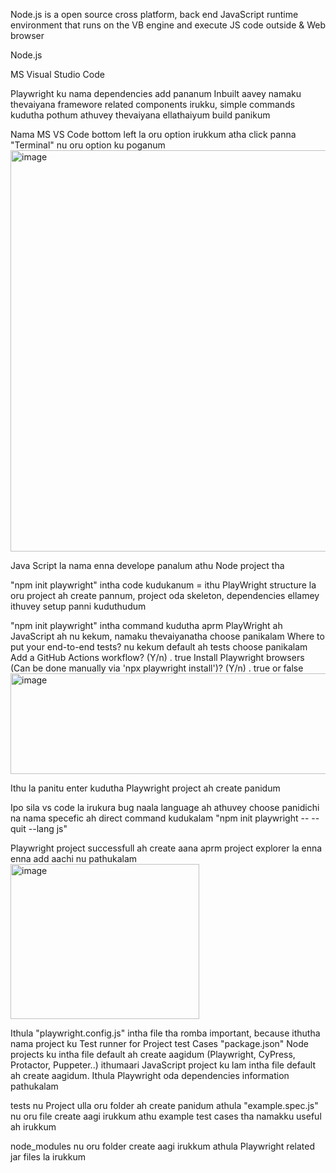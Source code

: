 Node.js is a open source cross platform, back end JavaScript runtime environment that runs on the VB engine and execute JS code outside & Web browser

Node.js

MS Visual Studio Code

Playwright ku nama dependencies add pananum
  Inbuilt aavey namaku thevaiyana framewore related components irukku, simple commands kudutha pothum athuvey thevaiyana ellathaiyum build      panikum

  Nama MS VS Code bottom left la oru option irukkum atha click panna "Terminal" nu oru option ku poganum
  <img width="1365" height="642" alt="image" src="https://github.com/user-attachments/assets/328f1719-d435-4c1d-8ddc-b5460f022653" />

Java Script la nama enna develope panalum athu Node project tha

"npm init playwright" intha code kudukanum =  ithu PlayWright structure la oru project ah create pannum, project oda skeleton, dependencies ellamey ithuvey setup panni kuduthudum

"npm init playwright" intha command kudutha aprm PlayWright ah JavaScript ah nu kekum, namaku thevaiyanatha choose panikalam
Where to put your end-to-end tests? nu kekum default ah tests choose panikalam
Add a GitHub Actions workflow? (Y/n) . true
Install Playwright browsers (Can be done manually via 'npx playwright install')? (Y/n) . true or false
<img width="702" height="161" alt="image" src="https://github.com/user-attachments/assets/eaf30e3f-0efe-4eef-bf00-a25c5ceee4cb" />

Ithu la panitu enter kudutha Playwright project ah create panidum

Ipo sila vs code la irukura bug naala language ah athuvey choose panidichi na nama specefic ah direct command kudukalam
"npm init playwright -- --quit --lang js"

Playwright project successfull ah create aana aprm project explorer la enna enna add aachi nu pathukalam
<img width="302" height="248" alt="image" src="https://github.com/user-attachments/assets/7fc7a431-27e3-46f2-9b6d-c837aecba3df" />

Ithula "playwright.config.js" intha file tha romba important, because ithutha nama project ku Test runner for Project test Cases
"package.json" Node projects ku intha file default ah create aagidum (Playwright, CyPress, Protactor, Puppeter..) ithumaari JavaScript project ku lam intha file default ah create aagidum. Ithula Playwright oda dependencies information pathukalam

tests nu Project ulla oru folder ah create panidum athula "example.spec.js" nu oru file create aagi irukkum athu example test cases tha namakku useful ah irukkum

node_modules nu oru folder create aagi irukkum athula Playwright related jar files la irukkum
